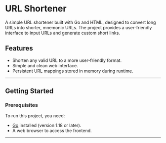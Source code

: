 # URL Shortener

A simple URL shortener built with Go and HTML, designed to convert long URLs into shorter, mnemonic URLs. The project provides a user-friendly interface to input URLs and generate custom short links.

## Features
- Shorten any valid URL to a more user-friendly format.
- Simple and clean web interface.
- Persistent URL mappings stored in memory during runtime.

---

## Getting Started

### Prerequisites
To run this project, you need:
- [Go](https://golang.org/) installed (version 1.18 or later).
- A web browser to access the frontend.

---

